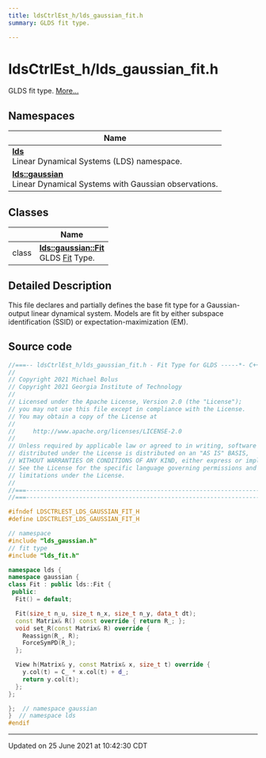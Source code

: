 ```yaml
---
title: ldsCtrlEst_h/lds_gaussian_fit.h
summary: GLDS fit type. 

---
```


# ldsCtrlEst_h/lds_gaussian_fit.h

GLDS fit type.  [More...](#detailed-description)



## Namespaces

| Name           |
| -------------- |
| **[lds](/lds-ctrl-est/docs/api/namespaces/namespacelds/)** <br>Linear Dynamical Systems (LDS) namespace.  |
| **[lds::gaussian](/lds-ctrl-est/docs/api/namespaces/namespacelds_1_1gaussian/)** <br>Linear Dynamical Systems with Gaussian observations.  |

## Classes

|                | Name           |
| -------------- | -------------- |
| class | **[lds::gaussian::Fit](/lds-ctrl-est/docs/api/classes/classlds_1_1gaussian_1_1_fit/)** <br>GLDS [Fit]() Type.  |

## Detailed Description



This file declares and partially defines the base fit type for a Gaussian-output linear dynamical system. Models are fit by either subspace identification (SSID) or expectation-maximization (EM). 





## Source code

```cpp
//===-- ldsCtrlEst_h/lds_gaussian_fit.h - Fit Type for GLDS -----*- C++ -*-===//
//
// Copyright 2021 Michael Bolus
// Copyright 2021 Georgia Institute of Technology
//
// Licensed under the Apache License, Version 2.0 (the "License");
// you may not use this file except in compliance with the License.
// You may obtain a copy of the License at
//
//     http://www.apache.org/licenses/LICENSE-2.0
//
// Unless required by applicable law or agreed to in writing, software
// distributed under the License is distributed on an "AS IS" BASIS,
// WITHOUT WARRANTIES OR CONDITIONS OF ANY KIND, either express or implied.
// See the License for the specific language governing permissions and
// limitations under the License.
//
//===----------------------------------------------------------------------===//
//===----------------------------------------------------------------------===//

#ifndef LDSCTRLEST_LDS_GAUSSIAN_FIT_H
#define LDSCTRLEST_LDS_GAUSSIAN_FIT_H

// namespace
#include "lds_gaussian.h"
// fit type
#include "lds_fit.h"

namespace lds {
namespace gaussian {
class Fit : public lds::Fit {
 public:
  Fit() = default;

  Fit(size_t n_u, size_t n_x, size_t n_y, data_t dt);
  const Matrix& R() const override { return R_; };
  void set_R(const Matrix& R) override {
    Reassign(R_, R);
    ForceSymPD(R_);
  };

  View h(Matrix& y, const Matrix& x, size_t t) override {
    y.col(t) = C_ * x.col(t) + d_;
    return y.col(t);
  };
};

};  // namespace gaussian
}  // namespace lds
#endif
```


-------------------------------

Updated on 25 June 2021 at 10:42:30 CDT
